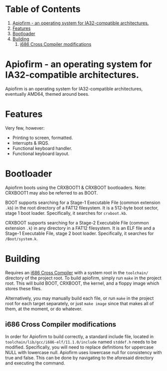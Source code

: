 
# Table of Contents

1.  [Apiofirm - an operating system for IA32-compatible architectures.](#org385a922)
2.  [Features](#org03ba809)
3.  [Bootloader](#orga178055)
4.  [Building](#org8fd9d57)
    1.  [i686 Cross Compiler modifications](#org4ec025a)


<a id="org385a922"></a>

# Apiofirm - an operating system for IA32-compatible architectures.

Apiofirm is an operating system for IA32-compatible architectures, eventually AMD64, themed around bees.


<a id="org03ba809"></a>

# Features

Very few, however:

-   Printing to screen, formatted.
-   Interrupts & IRQS.
-   Functional keyboard handler.
-   Functional keyboard layout.


<a id="orga178055"></a>

# Bootloader

Apiofirm boots using the CRXBOOT1 & CRXBOOT bootloaders.
Note: CRXBOOT1 may also be referred to as BOOT.

BOOT supports searching for a Stage-1 Executable File (common extension `.kb`) in the root directory
of a FAT12 filesystem. It is a 512-byte boot sector, stage 1 boot loader.
Specifically, it searches for `crxboot.kb`.

CRXBOOT supports searching for a Stage-2 Executable File (common extension `.k`) in any directory
in a FAT12 filesystem. It is an ELF file and a Stage-1 Executable File, stage 2 boot loader.
Specifically, it searches for `/Boot/system.k`.


<a id="org8fd9d57"></a>

# Building

Requires an [i686 Cross Compiler](https://wiki.osdev.org/GCC_Cross-Compiler) with a system root in the `toolchain/` directory of the project root.
To build apiofirm, simply run `make` in the project root. This will build BOOT, CRXBOOT, the kernel,
and a floppy image which stores these files.

Alternatively, you may manually build each file, or run `make` in the project root for each target separately,
or just `make image` since that makes all of them, at the moment, or do whatever.

<a id="org4ec025a"></a>

## i686 Cross Compiler modifications

In order for Apiofirm to build correctly, a standard include file, located in `toolchain/lib/gcc/i686-elf/11.1.0/include`
named `stddef.h` needs to be modified.
Specifically, you will need to replace definitions for uppercase NULL with lowercase null. Apiofirm uses lowercase null for consistency
with true and false. This can be done by navigating to the aforesaid directory and executing the command.
